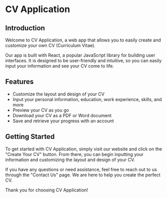 # CV Application

## Introduction

Welcome to CV Application, a web app that allows you to easily create and customize your own CV (Curriculum Vitae).

Our app is built with React, a popular JavaScript library for building user interfaces. It is designed to be user-friendly and intuitive, so you can easily input your information and see your CV come to life.

## Features

- Customize the layout and design of your CV
- Input your personal information, education, work experience, skills, and more
- Preview your CV as you go
- Download your CV as a PDF or Word document
- Save and retrieve your progress with an account

## Getting Started

To get started with CV Application, simply visit our website and click on the "Create Your CV" button. From there, you can begin inputting your information and customizing the layout and design of your CV.

If you have any questions or need assistance, feel free to reach out to us through the "Contact Us" page. We are here to help you create the perfect CV.

Thank you for choosing CV Application!
